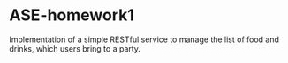 # ASE-homework1
Implementation of a simple RESTful service to manage the list of food and drinks, which users bring to a party.
